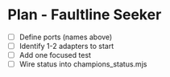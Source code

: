 <!-- Updated: 2025-09-18T13:32:25.928Z -->
# Plan - Faultline Seeker

- [ ] Define ports (names above)
- [ ] Identify 1-2 adapters to start
- [ ] Add one focused test
- [ ] Wire status into champions_status.mjs
